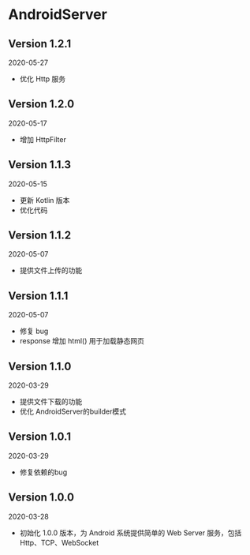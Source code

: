 AndroidServer
===

Version 1.2.1
---
2020-05-27
* 优化 Http 服务

Version 1.2.0
---
2020-05-17
* 增加 HttpFilter

Version 1.1.3
---
2020-05-15
* 更新 Kotlin 版本
* 优化代码

Version 1.1.2
---
2020-05-07
* 提供文件上传的功能

Version 1.1.1
---
2020-05-07
* 修复 bug
* response 增加 html() 用于加载静态网页

Version 1.1.0
---
2020-03-29
* 提供文件下载的功能
* 优化 AndroidServer的builder模式

Version 1.0.1
---
2020-03-29
* 修复依赖的bug

Version 1.0.0
---
2020-03-28
* 初始化 1.0.0 版本，为 Android 系统提供简单的 Web Server 服务，包括 Http、TCP、WebSocket
